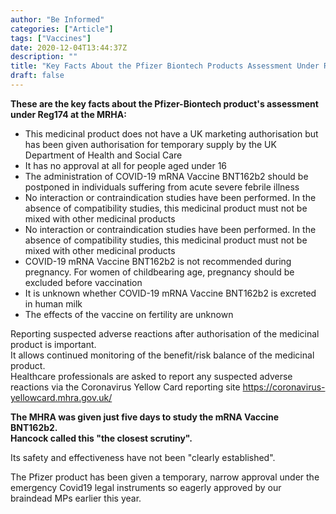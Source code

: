 ```yaml
---
author: "Be Informed"
categories: ["Article"]
tags: ["Vaccines"]
date: 2020-12-04T13:44:37Z
description: ""
title: "Key Facts About the Pfizer Biontech Products Assessment Under Reg174 at the MRHA"
draft: false
---
```


**These are the key facts about the Pfizer-Biontech product's assessment under Reg174 at the MRHA:**

- This medicinal product does not have a UK marketing authorisation but has been given authorisation for temporary supply by the UK Department of Health and Social Care
- It has no approval at all for people aged under 16
- The administration of COVID-19 mRNA Vaccine BNT162b2 should be postponed in individuals suffering from acute severe febrile illness
- No interaction or contraindication studies have been performed. In the absence of compatibility studies, this medicinal product must not be mixed with other medicinal products
- No interaction or contraindication studies have been performed. In the absence of compatibility studies, this medicinal product must not be mixed with other medicinal products
- COVID-19 mRNA Vaccine BNT162b2 is not recommended during pregnancy. For women of childbearing age, pregnancy should be excluded before vaccination
- It is unknown whether COVID-19 mRNA Vaccine BNT162b2 is excreted in human milk
- The effects of the vaccine on fertility are unknown

Reporting suspected adverse reactions after authorisation of the medicinal product is important.  
It allows continued monitoring of the benefit/risk balance of the medicinal product.  
Healthcare professionals are asked to report any suspected adverse reactions via the Coronavirus Yellow Card reporting site https://coronavirus-yellowcard.mhra.gov.uk/  

**The MHRA was given just five days to study the mRNA Vaccine BNT162b2.   
Hancock called this "the closest scrutiny".**  

Its safety and effectiveness have not been "clearly established".   

The Pfizer product has been given a temporary, narrow approval under the emergency Covid19 legal instruments so eagerly approved by our braindead MPs earlier this year.  

 